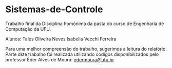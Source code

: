 # Sistemas-de-Controle
Trabalho final da Disciplina homônima da pasta do curso de Engenharia de Computação da UFU.

Alunos:
  Tales Oliveira Neves
  Isabella Vecchi Ferreira

Para uma melhor compreensão do trabalho, sugerimos a leitura do relatório.
Parte dste trabalho foi realizada utilizando códigos disponibilizados pelo professor Éder Alves de Moura: edermoura@ufu.br
